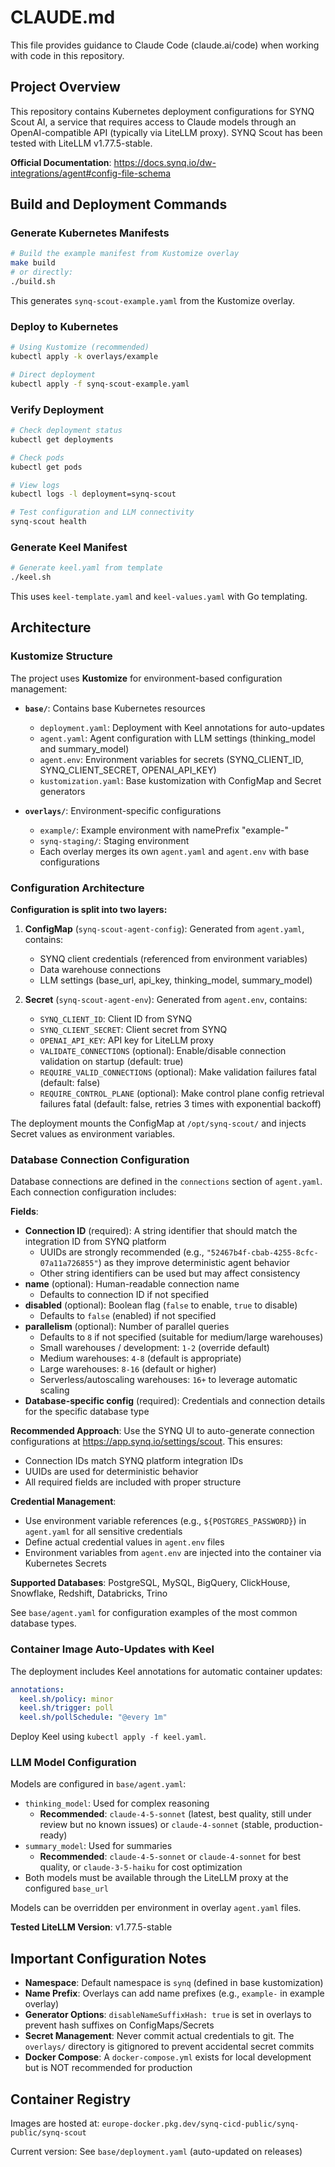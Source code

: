 # CLAUDE.md

This file provides guidance to Claude Code (claude.ai/code) when working with code in this repository.

## Project Overview

This repository contains Kubernetes deployment configurations for SYNQ Scout AI, a service that requires access to Claude models through an OpenAI-compatible API (typically via LiteLLM proxy). SYNQ Scout has been tested with LiteLLM v1.77.5-stable.

**Official Documentation**: https://docs.synq.io/dw-integrations/agent#config-file-schema

## Build and Deployment Commands

### Generate Kubernetes Manifests

```bash
# Build the example manifest from Kustomize overlay
make build
# or directly:
./build.sh
```

This generates `synq-scout-example.yaml` from the Kustomize overlay.

### Deploy to Kubernetes

```bash
# Using Kustomize (recommended)
kubectl apply -k overlays/example

# Direct deployment
kubectl apply -f synq-scout-example.yaml
```

### Verify Deployment

```bash
# Check deployment status
kubectl get deployments

# Check pods
kubectl get pods

# View logs
kubectl logs -l deployment=synq-scout

# Test configuration and LLM connectivity
synq-scout health
```

### Generate Keel Manifest

```bash
# Generate keel.yaml from template
./keel.sh
```

This uses `keel-template.yaml` and `keel-values.yaml` with Go templating.

## Architecture

### Kustomize Structure

The project uses **Kustomize** for environment-based configuration management:

- **`base/`**: Contains base Kubernetes resources
  - `deployment.yaml`: Deployment with Keel annotations for auto-updates
  - `agent.yaml`: Agent configuration with LLM settings (thinking_model and summary_model)
  - `agent.env`: Environment variables for secrets (SYNQ_CLIENT_ID, SYNQ_CLIENT_SECRET, OPENAI_API_KEY)
  - `kustomization.yaml`: Base kustomization with ConfigMap and Secret generators

- **`overlays/`**: Environment-specific configurations
  - `example/`: Example environment with namePrefix "example-"
  - `synq-staging/`: Staging environment
  - Each overlay merges its own `agent.yaml` and `agent.env` with base configurations

### Configuration Architecture

**Configuration is split into two layers:**

1. **ConfigMap** (`synq-scout-agent-config`): Generated from `agent.yaml`, contains:
   - SYNQ client credentials (referenced from environment variables)
   - Data warehouse connections
   - LLM settings (base_url, api_key, thinking_model, summary_model)

2. **Secret** (`synq-scout-agent-env`): Generated from `agent.env`, contains:
   - `SYNQ_CLIENT_ID`: Client ID from SYNQ
   - `SYNQ_CLIENT_SECRET`: Client secret from SYNQ
   - `OPENAI_API_KEY`: API key for LiteLLM proxy
   - `VALIDATE_CONNECTIONS` (optional): Enable/disable connection validation on startup (default: true)
   - `REQUIRE_VALID_CONNECTIONS` (optional): Make validation failures fatal (default: false)
   - `REQUIRE_CONTROL_PLANE` (optional): Make control plane config retrieval failures fatal (default: false, retries 3 times with exponential backoff)

The deployment mounts the ConfigMap at `/opt/synq-scout/` and injects Secret values as environment variables.

### Database Connection Configuration

Database connections are defined in the `connections` section of `agent.yaml`. Each connection configuration includes:

**Fields**:
- **Connection ID** (required): A string identifier that should match the integration ID from SYNQ platform
  - UUIDs are strongly recommended (e.g., `"52467b4f-cbab-4255-8cfc-07a11a726855"`) as they improve deterministic agent behavior
  - Other string identifiers can be used but may affect consistency
- **name** (optional): Human-readable connection name
  - Defaults to connection ID if not specified
- **disabled** (optional): Boolean flag (`false` to enable, `true` to disable)
  - Defaults to `false` (enabled) if not specified
- **parallelism** (optional): Number of parallel queries
  - Defaults to `8` if not specified (suitable for medium/large warehouses)
  - Small warehouses / development: `1-2` (override default)
  - Medium warehouses: `4-8` (default is appropriate)
  - Large warehouses: `8-16` (default or higher)
  - Serverless/autoscaling warehouses: `16+` to leverage automatic scaling
- **Database-specific config** (required): Credentials and connection details for the specific database type

**Recommended Approach**: Use the SYNQ UI to auto-generate connection configurations at https://app.synq.io/settings/scout. This ensures:
- Connection IDs match SYNQ platform integration IDs
- UUIDs are used for deterministic behavior
- All required fields are included with proper structure

**Credential Management**:
- Use environment variable references (e.g., `${POSTGRES_PASSWORD}`) in `agent.yaml` for all sensitive credentials
- Define actual credential values in `agent.env` files
- Environment variables from `agent.env` are injected into the container via Kubernetes Secrets

**Supported Databases**: PostgreSQL, MySQL, BigQuery, ClickHouse, Snowflake, Redshift, Databricks, Trino

See `base/agent.yaml` for configuration examples of the most common database types.

### Container Image Auto-Updates with Keel

The deployment includes Keel annotations for automatic container updates:

```yaml
annotations:
  keel.sh/policy: minor
  keel.sh/trigger: poll
  keel.sh/pollSchedule: "@every 1m"
```

Deploy Keel using `kubectl apply -f keel.yaml`.

### LLM Model Configuration

Models are configured in `base/agent.yaml`:
- `thinking_model`: Used for complex reasoning
  - **Recommended**: `claude-4-5-sonnet` (latest, best quality, still under review but no known issues) or `claude-4-sonnet` (stable, production-ready)
- `summary_model`: Used for summaries
  - **Recommended**: `claude-4-5-sonnet` or `claude-4-sonnet` for best quality, or `claude-3-5-haiku` for cost optimization
- Both models must be available through the LiteLLM proxy at the configured `base_url`

Models can be overridden per environment in overlay `agent.yaml` files.

**Tested LiteLLM Version**: v1.77.5-stable

## Important Configuration Notes

- **Namespace**: Default namespace is `synq` (defined in base kustomization)
- **Name Prefix**: Overlays can add name prefixes (e.g., `example-` in example overlay)
- **Generator Options**: `disableNameSuffixHash: true` is set in overlays to prevent hash suffixes on ConfigMaps/Secrets
- **Secret Management**: Never commit actual credentials to git. The `overlays/` directory is gitignored to prevent accidental secret commits
- **Docker Compose**: A `docker-compose.yml` exists for local development but is NOT recommended for production

## Container Registry

Images are hosted at: `europe-docker.pkg.dev/synq-cicd-public/synq-public/synq-scout`

Current version: See `base/deployment.yaml` (auto-updated on releases)
